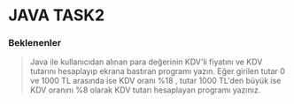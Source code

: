 # JAVA TASK2
### Beklenenler
>Java ile kullanıcıdan alınan para değerinin KDV'li fiyatını ve KDV tutarını hesaplayıp ekrana bastıran programı yazın.
>Eğer girilen tutar 0 ve 1000 TL arasında ise KDV oranı %18 , tutar 1000 TL'den büyük ise KDV oranını %8 olarak KDV tutarı hesaplayan programı yazınız.
